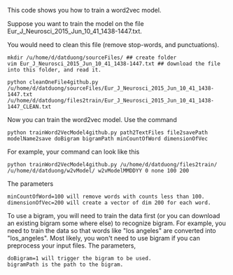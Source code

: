 
This code shows you how to train a word2vec model. 

Suppose you want to train the model on the file Eur_J_Neurosci_2015_Jun_10_41_1438-1447.txt. 

You would need to clean this file (remove stop-words, and punctuations). 
```
mkdir /u/home/d/datduong/sourceFiles/ ## create folder 
vim Eur_J_Neurosci_2015_Jun_10_41_1438-1447.txt ## download the file into this folder, and read it. 

python cleanOneFile4github.py /u/home/d/datduong/sourceFiles/Eur_J_Neurosci_2015_Jun_10_41_1438-1447.txt /u/home/d/datduong/files2train/Eur_J_Neurosci_2015_Jun_10_41_1438-1447_CLEAN.txt
```

Now you can train the word2vec model. Use the command 
```
python trainWord2VecModel4github.py path2TextFiles file2savePath modelName2save doBigram bigramPath minCountOfWord dimensionOfVec
```

For example, your command can look like this 

```
python trainWord2VecModel4github.py /u/home/d/datduong/files2train/ /u/home/d/datduong/w2vModel/ w2vModelMMDDYY 0 none 100 200
```

The parameters 
```
minCountOfWord=100 will remove words with counts less than 100.
dimensionOfVec=200 will create a vector of dim 200 for each word.
```

To use a bigram, you will need to train the data first (or you can download an existing bigram some where else) to recognize bigram. For example, you need to train the data so that words like "los angeles" are converted into "los_angeles". Most likely, you won't need to use bigram if you can preprocess your input files. The parameters, 
```
doBigram=1 will trigger the bigram to be used. 
bigramPath is the path to the bigram. 
```
